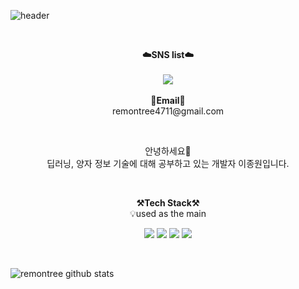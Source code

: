 ![header](https://capsule-render.vercel.app/api?type=waving&color=auto&height=300&section=header&text=Welcome&fontSize=90&animation=fadeIn&fontAlignY=38&desc=GitHub%20Profile%20Created%20By%20JongWon&descAlignY=51&descAlign=62)

<br>

<p align="center">
    <Strong>☁️SNS list☁️</Strong><br><br>
    <a href="https://www.instagram.com/jong_1_02/" target="_blank"><img src="https://img.shields.io/badge/Instagram-E4405F?style=flat-square&logo=Instagram&logoColor=white"/></a>
<br><br>
<Strong>📧Email📧</Strong><br>remontree4711@gmail.com<br>
</p>

<br>

<p align="center">
안녕하세요👐<br>
딥러닝, 양자 정보 기술에 대해 공부하고 있는 개발자 이종원입니다.<br>
</p>

<br>

<p align="center">
    <Strong>⚒️Tech Stack⚒️</Strong><br>
    💡used as the main
</p>

<p align="center" display="inline-block">
  <img src="https://img.shields.io/badge/Python-3776AB?style=for-the-badge&logo=Python&logoColor=white">
  <img src="https://img.shields.io/badge/C++-00599C?style=for-the-badge&logo=C++&logoColor=white">
  <img src="https://img.shields.io/badge/Qiskit-6929C4?style=for-the-badge&logo=Qiskit&logoColor=white">
  <img src="https://img.shields.io/badge/TensorFlow-FF6F00?style=for-the-badge&logo=TensorFlow&logoColor=white">
    
</p><br>

![remontree github stats](https://github-readme-stats.vercel.app/api?username=remontree&show_icons=true)
